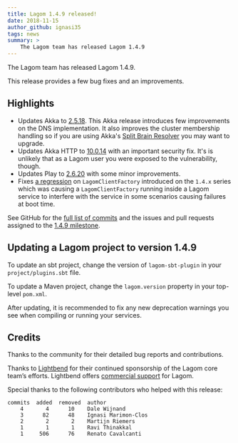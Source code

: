 ```yaml
---
title: Lagom 1.4.9 released!
date: 2018-11-15
author_github: ignasi35
tags: news
summary: >
    The Lagom team has released Lagom 1.4.9
---
```


The Lagom team has released Lagom 1.4.9.

This release provides a few bug fixes and an improvements.

## Highlights

- Updates Akka to [2.5.18](https://akka.io/blog/news/2018/10/07/akka-2.5.18-released). This Akka release introduces few improvements on the DNS implementation. It also improves the cluster membership handling so if you are using Akka's [Split Brain Resolver](https://developer.lightbend.com/docs/akka-commercial-addons/current/split-brain-resolver.html) you may want to upgrade.
- Updates Akka HTTP to [10.0.14](https://akka.io/blog/news/2018/09/06/akka-http-10.1.5-10.0.14-security-fix-released) with an important security fix. It's is unlikely that as a Lagom user you were exposed to the vulnerability, though.
- Updates Play to [2.6.20](https://blog.playframework.com/play-2-6-20-released/) with some minor improvements.
- Fixes [a regression](https://github.com/lagom/lagom/issues/1557) on `LagomClientFactory` introduced on the `1.4.x` series which was causing a `LagomClientFactory` running inside a Lagom service to interfere with the service in some scenarios causing failures at boot time.

See GitHub for the [full list of commits](https://github.com/lagom/lagom/compare/1.4.8...1.4.9) and the issues and pull requests assigned to the [1.4.9 milestone](https://github.com/lagom/lagom/milestone/37?closed=1).

## Updating a Lagom project to version 1.4.9

To update an sbt project, change the version of `lagom-sbt-plugin` in your `project/plugins.sbt` file.

To update a Maven project, change the `lagom.version` property in your top-level `pom.xml`.

After updating, it is recommended to fix any new deprecation warnings you see when compiling or running your services.

## Credits

Thanks to the community for their detailed bug reports and contributions.

Thanks to [Lightbend](https://www.lightbend.com/) for their continued sponsorship of the Lagom core team’s efforts. Lightbend offers [commercial support](https://www.lightbend.com/subscription) for Lagom.

Special thanks to the following contributors who helped with this release:

    commits  added  removed  author    
        4       4      10    Dale Wijnand
        3      82      48    Ignasi Marimon-Clos
        2       2       2    Martijn Riemers
        1       1       1    Ravi Thinakkal
        1     506      76    Renato Cavalcanti
